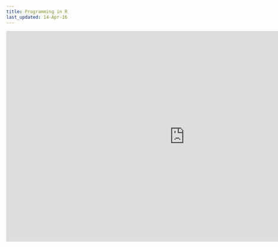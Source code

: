 ```yaml
---
title: Programming in R
last_updated: 14-Apr-16
---
```


<iframe src="https://docs.google.com/presentation/d/10mqkyVerZ_ItJ8p8wPl_-VQZBFA-ZJdhjGA1WIOARoQ/embed?start=false&loop=false&delayms=60000" frameborder="0" width="960" height="569" allowfullscreen="true" mozallowfullscreen="true" webkitallowfullscreen="true"></iframe>

